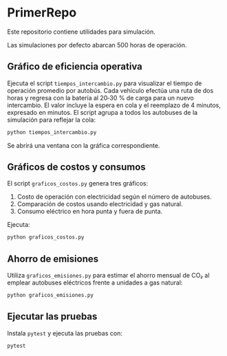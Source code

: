 # PrimerRepo

Este repositorio contiene utilidades para simulación.

Las simulaciones por defecto abarcan 500 horas de operación.

## Gráfico de eficiencia operativa

Ejecuta el script `tiempos_intercambio.py` para visualizar el tiempo de
operación promedio por autobús. Cada vehículo efectúa una ruta de dos horas y
regresa con la batería al 20‑30 % de carga para un nuevo intercambio. El valor
incluye la espera en cola y el reemplazo de 4 minutos, expresado en minutos. El
script agrupa a todos los autobuses de la simulación para reflejar la cola:

```bash
python tiempos_intercambio.py
```

Se abrirá una ventana con la gráfica correspondiente.

## Gráficos de costos y consumos

El script `graficos_costos.py` genera tres gráficos:

1. Costo de operación con electricidad según el número de autobuses.
2. Comparación de costos usando electricidad y gas natural.
3. Consumo eléctrico en hora punta y fuera de punta.

Ejecuta:

```bash
python graficos_costos.py
```

## Ahorro de emisiones

Utiliza `graficos_emisiones.py` para estimar el ahorro mensual de CO₂ al
emplear autobuses eléctricos frente a unidades a gas natural:

```bash
python graficos_emisiones.py
```

## Ejecutar las pruebas

Instala `pytest` y ejecuta las pruebas con:

```bash
pytest
```
